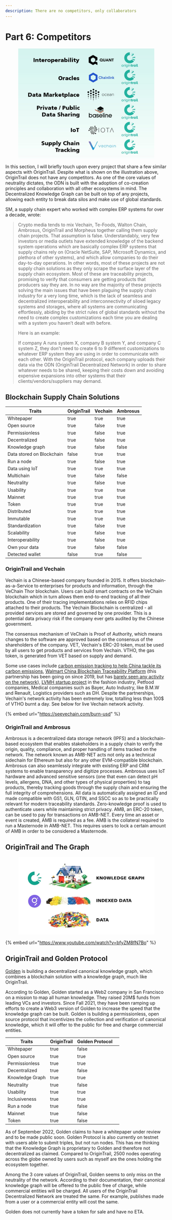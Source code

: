 ```yaml
---
description: There are no competitors, only collaborators
---
```


# Part 6: Competitors

<figure><img src="../.gitbook/assets/OTvsothers.jpg" alt=""><figcaption></figcaption></figure>

In this section, I will briefly touch upon every project that share a few similar aspects with OriginTrail. Despite what is shown on the illustration above, OriginTrail does not have any competitors. As one of the core values of neutrality dictates, the ODN is built with the adoption of co-creation principles and collaboration with all other ecosystems in mind. The Decentralized Knowledge Graph can be built on top of any projects, allowing each entity to break data silos and make use of global standards.&#x20;

SM, a supply chain expert who worked with complex ERP systems for over a decade, wrote:

> Crypto media tends to mix Vechain, Te-Foods, Walton Chain, Ambrosus, OriginTrail and Morpheus together calling them supply chain projects. That assumption is false. Understandably, very few investors or media outlets have extended knowledge of the backend system operations which are basically complex ERP systems that supply chains rely on (Oracle NetSuite, SAP, Microsoft Dynamics, and plethora of other systems), and which allow companies to do their day-to-day operations. In other words, most of these projects are not supply chain solutions as they only scrape the surface layer of the supply chain ecosystem. Most of these are traceability projects, promising to verify that consumers are getting products that producers say they are. In no way are the majority of these projects solving the main issues that have been plaguing the supply chain industry for a very long time, which is the lack of seamless and decentralized interoperability and interconnectivity of siloed legacy systems and storages, where all systems are communicating effortlessly, abiding by the strict rules of global standards without the need to create complex customizations each time you are dealing with a system you haven’t dealt with before.&#x20;
>
> Here is an example:
>
> If company A runs system X, company B system Y, and company C system Z, they don’t need to create 6 to 9 different customizations to whatever ERP system they are using in order to communicate with each other. With the OriginTrail protocol, each company uploads their data via the ODN (OriginTrail Decentralized Network) in order to share whatever needs to be shared, keeping their costs down and avoiding expensive expansions into other systems that their clients/vendors/suppliers may demand.

## Blockchain Supply Chain Solutions

<table><thead><tr><th>Traits</th><th data-type="checkbox">OriginTrail</th><th data-type="checkbox">Vechain</th><th data-type="checkbox">Ambrosus</th></tr></thead><tbody><tr><td>Whitepaper</td><td>true</td><td>true</td><td>true</td></tr><tr><td>Open source</td><td>true</td><td>false</td><td>true</td></tr><tr><td>Permissionless</td><td>true</td><td>false</td><td>true</td></tr><tr><td>Decentralized</td><td>true</td><td>false</td><td>true</td></tr><tr><td>Knowledge graph</td><td>true</td><td>false</td><td>false</td></tr><tr><td>Data stored on Blockchain</td><td>false</td><td>true</td><td>true</td></tr><tr><td>Run a node</td><td>true</td><td>false</td><td>true</td></tr><tr><td>Data using IoT</td><td>true</td><td>true</td><td>true</td></tr><tr><td>Multichain</td><td>true</td><td>false</td><td>false</td></tr><tr><td>Neutrality</td><td>true</td><td>false</td><td>true</td></tr><tr><td>Usability</td><td>true</td><td>true</td><td>true</td></tr><tr><td>Mainnet</td><td>true</td><td>true</td><td>true</td></tr><tr><td>Token</td><td>true</td><td>true</td><td>true</td></tr><tr><td>Distributed</td><td>true</td><td>true</td><td>true</td></tr><tr><td>Immutable</td><td>true</td><td>true</td><td>true</td></tr><tr><td>Standardization</td><td>true</td><td>false</td><td>true</td></tr><tr><td>Scalability</td><td>true</td><td>false</td><td>true</td></tr><tr><td>Interoperability</td><td>true</td><td>false</td><td>true</td></tr><tr><td>Own your data</td><td>true</td><td>false</td><td>false</td></tr><tr><td>Detected wallet</td><td>false</td><td>true</td><td>false</td></tr></tbody></table>

### OriginTrail and Vechain

Vechain is a Chinese-based company founded in 2015. It offers blockchain-as-a-Service to enterprises for products and information, through the VeChain Thor blockchain. Users can build smart contracts on the VeChain blockchain which in turn allows them end-to-end tracking of all their products. One of their tracing implementations relies on RFID chips attached to their products. The Vechain Blockchain is centralized - all provided services are stored and governed by one provider. This is a potential data privacy risk if the company ever gets audited by the Chinese government.

The consensus mechanism of VeChain is Proof of Authority, which means changes to the software are approved based on the consensus of the shareholders of the company. VET, Vechain's ERC-20 token, must be used by all users to get products and services from Vechain. VTHO, the gas token, is generated from VET based on supply and demand.&#x20;

Some use cases include [carbon emission tracking to help China tackle its carbon emissions](https://saasindustry.com/news/vechain-creates-saas-products-for-chinas-digital-carbon-emissions-market), [Walmart China Blockchain Traceability Platform](https://cointelegraph.com/news/walmart-china-subsidiary-teams-up-with-vechain-to-trace-food-products) (this partnership has been going on since 2019, but has [barely seen any activity on the network](https://seevechain.com/burn-usd)), [LVMH startup project](https://lamaisondesstartups.lvmh.com/startup/vechain/) in the fashion industry, Petfood companies, Medical companies such as Bayer, Auto Industry, like B.M.W and Renault, Logistics providers such as DH. Despite the partnerships, Vechain's network activity has been extremely low, totalling less than 100$ of VTHO burnt a day. See below for live Vechain network activity.&#x20;

{% embed url="https://seevechain.com/burn-usd" %}

### OriginTrail and Ambrosus

Ambrosus is a decentralized data storage network (IPFS) and a blockchain-based ecosystem that enables stakeholders in a supply chain to verify the origin, quality, compliance, and proper handling of items tracked on the network. The network known as AMB-NET acts not only as a technical sidechain for Ethereum but also for any other EVM-compatible blockchain. Ambrosus can also seamlessly integrate with existing ERP and CRM systems to enable transparency and digitize processes. Ambrosus uses IoT hardware and advanced sensitive sensors (one that even can detect pH levels, allergens, DNA, and other types of physical properties) to tag products, thereby tracking goods through the supply chain and ensuring the full integrity of comprehensions. All data is automatically assigned an ID and made compatible with GS1, GLN, GTIN, and SSCC so as to be practically relevant for modern traceability standards. Zero-knowledge proof is used to authenticate users while maintaining strict privacy. AMB, an ERC-20 token, can be used to pay for transactions on AMB-NET. Every time an asset or event is created, AMB is required as a fee. AMB is the collateral required to run a Masternode in AMB-NET. This requires users to lock a certain amount of AMB in order to be considered a Masternode.

## OriginTrail and The Graph

<figure><img src="../.gitbook/assets/KnowledgeGraph.jpg" alt=""><figcaption></figcaption></figure>

{% embed url="https://www.youtube.com/watch?v=bfyZM8fN7Bo" %}

## OriginTrail and Golden Protocol

[Golden](https://golden.xyz/) is building a decentralized canonical knowledge graph, which combines a blockchain solution with a knowledge graph, much like OriginTrail.&#x20;

According to Golden, Golden started as a Web2 company in San Francisco on a mission to map all human knowledge. They raised 20M$ funds from leading VCs and investors. Since Fall 2021, they have been ramping up efforts to create a Web3 version of Golden to increase the speed that the knowledge graph can be built. Golden is building a permissionless, open source protocol that incentivizes the collection and verification of canonical knowledge, which it will offer to the public for free and charge commercial entities.

<table><thead><tr><th>Traits</th><th data-type="checkbox">OriginTrail</th><th data-type="checkbox">Golden Protocol</th><th data-hidden></th></tr></thead><tbody><tr><td>Whitepaper</td><td>true</td><td>false</td><td></td></tr><tr><td>Open source</td><td>true</td><td>true</td><td></td></tr><tr><td>Permissionless</td><td>true</td><td>true</td><td></td></tr><tr><td>Decentralized</td><td>true</td><td>false</td><td></td></tr><tr><td>Knowledge Graph</td><td>true</td><td>true</td><td></td></tr><tr><td>Neutrality</td><td>true</td><td>false</td><td></td></tr><tr><td>Usability</td><td>true</td><td>true</td><td></td></tr><tr><td>Inclusiveness</td><td>true</td><td>true</td><td></td></tr><tr><td>Run a node</td><td>true</td><td>false</td><td></td></tr><tr><td>Mainnet</td><td>true</td><td>false</td><td></td></tr><tr><td>Token</td><td>true</td><td>false</td><td></td></tr></tbody></table>

As of September 2022, Golden claims to have a whitepaper under review and to be made public soon. Golden Protocol is also currently on testnet with users able to submit triples, but not run nodes. This has me thinking that the Knowledge Graph is proprietary to Golden and therefore not decentralized as claimed. Compared to OriginTrail, 2500 nodes operating across the globe owned by users such as myself are the ones holding the ecosystem together.&#x20;

Among the 3 core values of OriginTrail, Golden seems to only miss on the neutrality of the network. According to their documentation, their canonical knowledge graph will be offered to the public free of charge, while commercial entities will be charged. All users of the OriginTrail Decentralized Network are treated the same. For example, publishes made from a user or a commercial entity will cost the same.&#x20;

Golden does not currently have a token for sale and have no ETA.&#x20;
